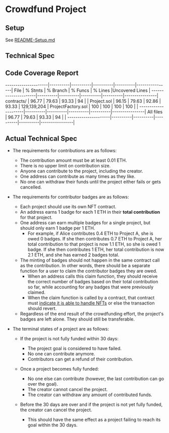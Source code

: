 # Crowdfund Project

## Setup

See [README-Setup.md](./README-Setup.md)

## Technical Spec

## Code Coverage Report
---------------------|----------|----------|----------|----------|----------------|
File                 |  % Stmts | % Branch |  % Funcs |  % Lines |Uncovered Lines |
---------------------|----------|----------|----------|----------|----------------|
 contracts/          |    96.77 |    79.63 |    93.33 |       94 |                |
  Project.sol        |    96.15 |    79.63 |    92.86 |    93.33 |    129,139,204 |
  ProjectFactory.sol |      100 |      100 |      100 |      100 |                |
---------------------|----------|----------|----------|----------|----------------|
All files            |    96.77 |    79.63 |    93.33 |       94 |                |
---------------------|----------|----------|----------|----------|----------------|




## Actual Technical Spec

- The requirements for contributions are as follows:
  - The contribution amount must be at least 0.01 ETH.
  - There is no upper limit on contribution size.
  - Anyone can contribute to the project, including the creator.
  - One address can contribute as many times as they like.
  - No one can withdraw their funds until the project either fails or gets cancelled.

- The requirements for contributor badges are as follows:
  - Each project should use its own NFT contract.
  - An address earns 1 badge for each 1 ETH in their **total contribution** for that project.
  - One address can earn multiple badges for a single project, but should only earn 1 badge per 1 ETH.
    - For example, if Alice contributes 0.4 ETH to Project A, she is owed 0 badges. If she then contributes 0.7 ETH to Project A, her total contribution to that project is now 1.1 ETH, so she is owed 1 badge. If she then contributes 1 ETH, her total contribution is now 2.1 ETH, and she has earned 2 badges total.
  - The minting of badges should not happen in the same contract call as the contribution. In other words, there should be a separate function for a user to claim the contributor badges they are owed.
    - When an address calls this claim function, they should receive the correct number of badges based on their total contribution so far, while accounting for any badges that were previously claimed.
    - When the claim function is called by a contract, that contract must [indicate it is able to handle NFTs](https://stackoverflow.com/a/71191158) or else the transaction should revert.
  - Regardless of the end result of the crowdfunding effort, the project's badges are left alone. They should still be transferable.

- The terminal states of a project are as follows:
  - If the project is not fully funded within 30 days:
    - The project goal is considered to have failed.
    - No one can contribute anymore.
    - Contributors can get a refund of their contribution.

  - Once a project becomes fully funded:
    - No one else can contribute (however, the last contribution can go over the goal).
    - The creator cannot cancel the project.
    - The creator can withdraw any amount of contributed funds.

  - Before the 30 days are over and if the project is not yet fully funded, the creator can cancel the project.
    - This should have the same effect as a project failing to reach its goal within the 30 days.

